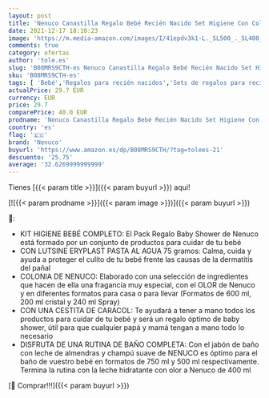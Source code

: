 ```yaml
---
layout: post
title: 'Nenuco Canastilla Regalo Bebé Recién Nacido Set Higiene Con Colonia  Jabón de Baño  Leche Hidratante  Champú  Pasta al Agua Eryplast y Cesta 2950 g'
date: 2021-12-17 18:10:23
image: 'https://m.media-amazon.com/images/I/41epdv3k1-L._SL500_._SL400_.jpg'
comments: true
category: ofertas
author: 'tole.es'
slug: 'B08MRS9CTH-es Nenuco Canastilla Regalo Bebé Recién Nacido Set Higiene...'
sku: 'B08MRS9CTH-es'
tags: [ 'Bebé','Regalos para recién nacidos','Sets de regalos para recién nacidos','bebé','nacido','nenuco','recién', ]
actualPrice: 29.7 EUR
currency: EUR
price: 29.7
comparePrice: 40.0 EUR
prodname: 'Nenuco Canastilla Regalo Bebé Recién Nacido Set Higiene Con Colonia  Jabón de Baño  Leche Hidratante  Champú  Pasta al Agua Eryplast y Cesta 2950 g'
country: 'es'
flag: '🇪🇸'
brand: 'Nenuco'
buyurl: 'https://www.amazon.es/dp/B08MRS9CTH/?tag=tolees-21'
descuento: '25.75'
average: '32.6269999999999'
---
```


Tienes [{{< param title >}}]({{< param buyurl >}}) aqui!

[![{{< param prodname >}}]({{< param image >}})]({{< param buyurl >}})

🔎:

- KIT HIGIENE BEBÉ COMPLETO: El Pack Regalo Baby Shower de Nenuco está formado por un conjunto de productos para cuidar de tu bebé
- CON LUTSINE ERYPLAST PASTA AL AGUA 75 gramos: Calma, cuida y ayuda a proteger el culito de tu bebé frente las causas de la dermatitis del pañal
- COLONIA DE NENUCO: Elaborado con una selección de ingredientes que hacen de ella una fragancia muy especial, con el OLOR de Nenuco y en diferentes formatos para casa o para llevar (Formatos de 600 ml, 200 ml cristal y 240 ml Spray)
- CON UNA CESTITA DE CARACOL: Te ayudará a tener a mano todos los productos para cuidar de tu bebé y será un regalo óptimo de baby shower, útil para que cualquier papá y mamá tengan a mano todo lo necesario
- DISFRUTA DE UNA RUTINA DE BAÑO COMPLETA: Con el jabón de baño con leche de almendras y champú suave de NENUCO es óptimo para el baño de vuestro bebé en formatos de 750 ml y 500 ml respectivamente. Termina la rutina con la leche hidratante con olor a Nenuco de 400 ml

[🛒 Comprar!!!]({{< param buyurl >}})
